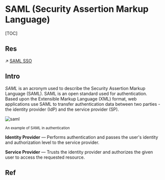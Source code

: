 # SAML (Security Assertion Markup Language)

[TOC]



## Res
↗ [SAML SSO](../Web%20SSO%20(Single%20Sign-On)/SAML%20SSO.md)



## Intro
*SAML* is an acronym used to describe the Security Assertion Markup Language (SAML). SAML is an open standard used for authentication. Based upon the Extensible Markup Language (XML) format, web applications use SAML to transfer authentication data between two parties - the identity provider (IdP) and the service provider (SP).

![saml](../../../../../../../../../Assets/Pics/saml.svg)

<small>An example of SAML in authentication</small>

**Identity Provider** — Performs authentication and passes the user's identity and authorization level to the service provider.

**Service Provider** — Trusts the identity provider and authorizes the given user to access the requested resource.



## Ref
[How SAML Authentication Works]: https://auth0.com/blog/how-saml-authentication-works/#What-is-SAML

